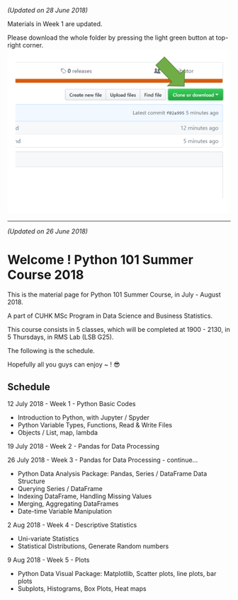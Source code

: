 *(Updated on 28 June 2018)* 

Materials in Week 1 are updated.

Please download the whole folder by pressing the light green button at top-right corner.
![alt text][downloadButton]

[downloadButton]: https://github.com/kyalan/CUHK-PyTutorial-2018/blob/master/Image/DownloadButton.PNG "Logo Title Text 2"

---

*(Updated on 26 June 2018)* 
# Welcome ! Python 101 Summer Course 2018
This is the material page for Python 101 Summer Course, in July - August 2018.

A part of CUHK MSc Program in Data Science and Business Statistics.


This course consists in 5 classes, which will be completed at 1900 - 2130, in 5 Thursdays, in RMS Lab (LSB G25). 

The following is the schedule.

Hopefully all you guys can enjoy ~ ! :sunglasses:

## Schedule
12 July 2018 - Week 1 - Python Basic Codes
  * Introduction to Python, with Jupyter / Spyder
  * Python Variable Types, Functions, Read & Write Files
  * Objects / List, map, lambda

19 July 2018 - Week 2 - Pandas for Data Processing

26 July 2018 - Week 3 - Pandas for Data Processing - continue...
  * Python Data Analysis Package: Pandas, Series / DataFrame Data Structure
  * Querying Series / DataFrame
  * Indexing DataFrame, Handling Missing Values
  * Merging, Aggregating DataFrames
  * Date-time Variable Manipulation

2 Aug 2018 - Week 4 - Descriptive Statistics
  * Uni-variate Statistics
  * Statistical Distributions, Generate Random numbers

9 Aug 2018 - Week 5 - Plots
  * Python Data Visual Package: Matplotlib, Scatter plots, line plots, bar plots
  * Subplots, Histograms, Box Plots, Heat maps
